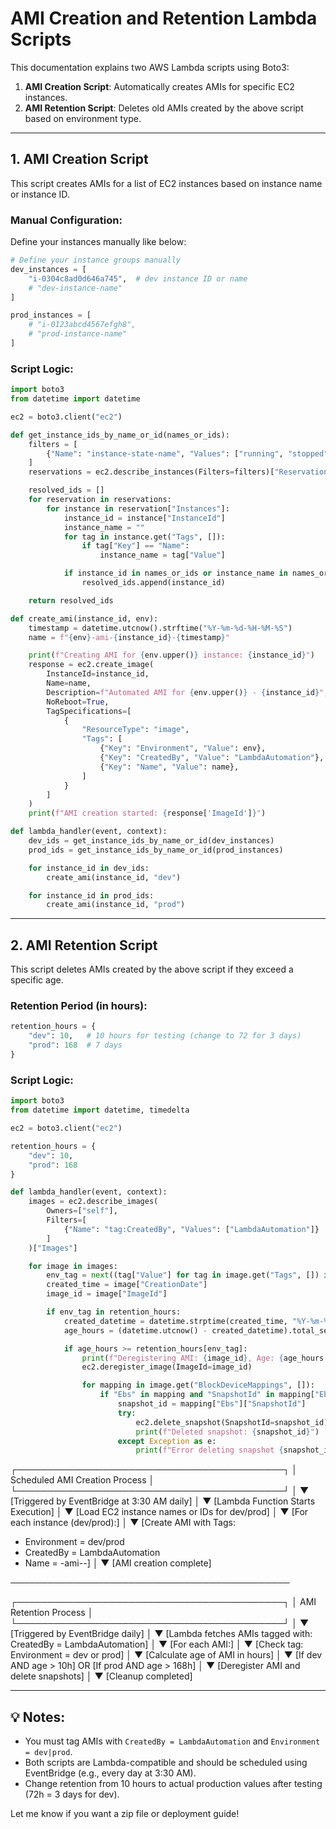 # AMI Creation and Retention Lambda Scripts

This documentation explains two AWS Lambda scripts using Boto3:
1. **AMI Creation Script**: Automatically creates AMIs for specific EC2 instances.
2. **AMI Retention Script**: Deletes old AMIs created by the above script based on environment type.

---

## 1. AMI Creation Script

This script creates AMIs for a list of EC2 instances based on instance name or instance ID.

### Manual Configuration:
Define your instances manually like below:
```python
# Define your instance groups manually
dev_instances = [
    "i-0304c8ad0d646a745",  # dev instance ID or name
    # "dev-instance-name"
]

prod_instances = [
    # "i-0123abcd4567efgh8",
    # "prod-instance-name"
]
```

### Script Logic:
```python
import boto3
from datetime import datetime

ec2 = boto3.client("ec2")

def get_instance_ids_by_name_or_id(names_or_ids):
    filters = [
        {"Name": "instance-state-name", "Values": ["running", "stopped"]}
    ]
    reservations = ec2.describe_instances(Filters=filters)["Reservations"]

    resolved_ids = []
    for reservation in reservations:
        for instance in reservation["Instances"]:
            instance_id = instance["InstanceId"]
            instance_name = ""
            for tag in instance.get("Tags", []):
                if tag["Key"] == "Name":
                    instance_name = tag["Value"]

            if instance_id in names_or_ids or instance_name in names_or_ids:
                resolved_ids.append(instance_id)

    return resolved_ids

def create_ami(instance_id, env):
    timestamp = datetime.utcnow().strftime("%Y-%m-%d-%H-%M-%S")
    name = f"{env}-ami-{instance_id}-{timestamp}"

    print(f"Creating AMI for {env.upper()} instance: {instance_id}")
    response = ec2.create_image(
        InstanceId=instance_id,
        Name=name,
        Description=f"Automated AMI for {env.upper()} - {instance_id}",
        NoReboot=True,
        TagSpecifications=[
            {
                "ResourceType": "image",
                "Tags": [
                    {"Key": "Environment", "Value": env},
                    {"Key": "CreatedBy", "Value": "LambdaAutomation"},
                    {"Key": "Name", "Value": name},
                ]
            }
        ]
    )
    print(f"AMI creation started: {response['ImageId']}")

def lambda_handler(event, context):
    dev_ids = get_instance_ids_by_name_or_id(dev_instances)
    prod_ids = get_instance_ids_by_name_or_id(prod_instances)

    for instance_id in dev_ids:
        create_ami(instance_id, "dev")

    for instance_id in prod_ids:
        create_ami(instance_id, "prod")
```

---

## 2. AMI Retention Script

This script deletes AMIs created by the above script if they exceed a specific age.

### Retention Period (in hours):
```python
retention_hours = {
    "dev": 10,   # 10 hours for testing (change to 72 for 3 days)
    "prod": 168  # 7 days
}
```

### Script Logic:
```python
import boto3
from datetime import datetime, timedelta

ec2 = boto3.client("ec2")

retention_hours = {
    "dev": 10,
    "prod": 168
}

def lambda_handler(event, context):
    images = ec2.describe_images(
        Owners=["self"],
        Filters=[
            {"Name": "tag:CreatedBy", "Values": ["LambdaAutomation"]}
        ]
    )["Images"]

    for image in images:
        env_tag = next((tag["Value"] for tag in image.get("Tags", []) if tag["Key"] == "Environment"), None)
        created_time = image["CreationDate"]
        image_id = image["ImageId"]

        if env_tag in retention_hours:
            created_datetime = datetime.strptime(created_time, "%Y-%m-%dT%H:%M:%S.%fZ")
            age_hours = (datetime.utcnow() - created_datetime).total_seconds() / 3600

            if age_hours >= retention_hours[env_tag]:
                print(f"Deregistering AMI: {image_id}, Age: {age_hours:.2f} hours, Env: {env_tag}")
                ec2.deregister_image(ImageId=image_id)

                for mapping in image.get("BlockDeviceMappings", []):
                    if "Ebs" in mapping and "SnapshotId" in mapping["Ebs"]:
                        snapshot_id = mapping["Ebs"]["SnapshotId"]
                        try:
                            ec2.delete_snapshot(SnapshotId=snapshot_id)
                            print(f"Deleted snapshot: {snapshot_id}")
                        except Exception as e:
                            print(f"Error deleting snapshot {snapshot_id}: {str(e)}")
```
┌───────────────────────────────────────────┐
│      Scheduled AMI Creation Process       │
└───────────────────────────────────────────┘
            │
            ▼
 [Triggered by EventBridge at 3:30 AM daily]
            │
            ▼
  [Lambda Function Starts Execution]
            │
            ▼
 [Load EC2 instance names or IDs for dev/prod]
            │
            ▼
 [For each instance (dev/prod):]
            │
            ▼
 [Create AMI with Tags:
   - Environment = dev/prod
   - CreatedBy = LambdaAutomation
   - Name = <env>-ami-<id>-<timestamp>]
            │
            ▼
      [AMI creation complete]

─────────────────────────────────────────────

┌───────────────────────────────────────────┐
│         AMI Retention Process             │
└───────────────────────────────────────────┘
            │
            ▼
 [Triggered by EventBridge daily]
            │
            ▼
 [Lambda fetches AMIs tagged with:
   CreatedBy = LambdaAutomation]
            │
            ▼
 [For each AMI:]
            │
            ▼
 [Check tag: Environment = dev or prod]
            │
            ▼
 [Calculate age of AMI in hours]
            │
            ▼
 [If dev AND age > 10h] OR [If prod AND age > 168h]
            │
            ▼
 [Deregister AMI and delete snapshots]
            │
            ▼
      [Cleanup completed]

---

## 💡 Notes:
- You must tag AMIs with `CreatedBy = LambdaAutomation` and `Environment = dev|prod`.
- Both scripts are Lambda-compatible and should be scheduled using EventBridge (e.g., every day at 3:30 AM).
- Change retention from 10 hours to actual production values after testing (72h = 3 days for dev).

Let me know if you want a zip file or deployment guide!

